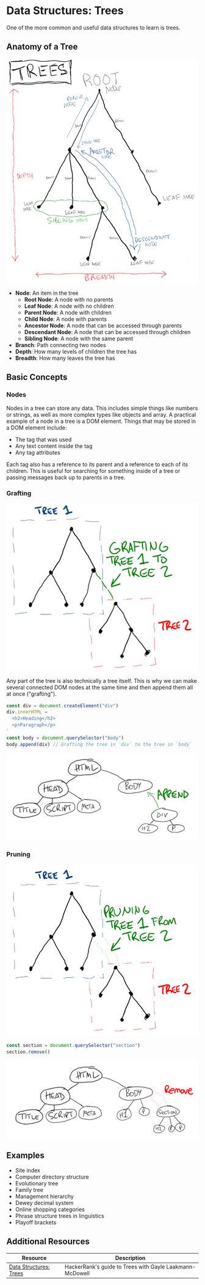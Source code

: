 # Data Structures: Trees

One of the more common and useful data structures to learn is trees.

## Anatomy of a Tree

![Diagram of a tree](assets/trees.png)

* **Node**: An item in the tree
  * **Root Node**: A node with no parents
  * **Leaf Node**: A node with no children
  * **Parent Node**: A node with children
  * **Child Node**: A node with parents
  * **Ancestor Node**: A node that can be accessed through parents
  * **Descendant Node**: A node that can be accessed through children
  * **Sibling Node**: A node with the same parent
* **Branch**: Path connecting two nodes
* **Depth**: How many levels of children the tree has
* **Breadth**: How many leaves the tree has

## Basic Concepts

### Nodes

Nodes in a tree can store any data. This includes simple things like numbers or strings, as well as more complex types like objects and array. A practical example of a node in a tree is a DOM element. Things that may be stored in a DOM element include:

* The tag that was used
* Any text content inside the tag
* Any tag attributes

Each tag also has a reference to its parent and a reference to each of its children. This is useful for searching for something inside of a tree or passing messages back up to parents in a tree.

### Grafting

![Grafting one tree onto another](assets/grafting.png)

Any part of the tree is also technically a tree itself. This is why we can make several connected DOM nodes at the same time and then append them all at once ("grafting").

```js
const div = document.createElement("div")
div.innerHTML = `
  <h2>Heading</h2>
  <p>Paragraph</p>
`
const body = document.querySelector("body")
body.append(div) // Grafting the tree in `div` to the tree in `body`
```

![Adding one DOM tree to another](assets/append-tree.png)

### Pruning

![Pruning one tree from another](assets/pruning.png)

```js
const section = document.querySelector("section")
section.remove()
```

![Removing one DOM tree from another](assets/remove-tree.png)

## Examples

* Site index
* Computer directory structure
* Evolutionary tree
* Family tree
* Management hierarchy
* Dewey decimal system
* Online shopping categories
* Phrase structure trees in linguistics
* Playoff brackets

## Additional Resources

| Resource | Description |
| --- | --- |
| [Data Structures: Trees](https://www.youtube.com/watch?v=oSWTXtMglKE) | HackerRank's guide to Trees with Gayle Laakmann-McDowell |
